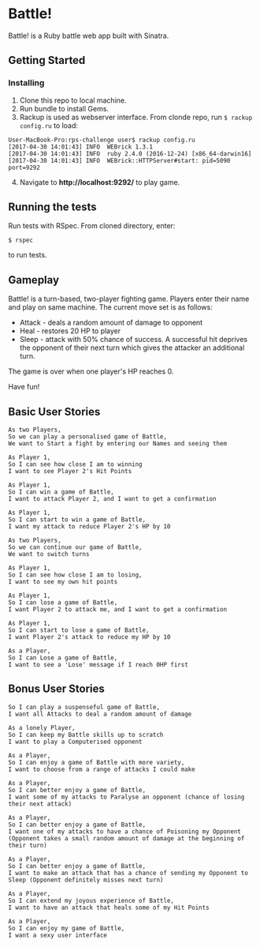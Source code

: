 # Battle!

Battle! is a Ruby battle web app built with Sinatra.

## Getting Started

### Installing

1. Clone this repo to local machine. 
2. Run bundle to install Gems.
3. Rackup is used as webserver interface. From clonde repo, run `$ rackup config.ru` to load: 

```
User-MacBook-Pro:rps-challenge user$ rackup config.ru
[2017-04-30 14:01:43] INFO  WEBrick 1.3.1
[2017-04-30 14:01:43] INFO  ruby 2.4.0 (2016-12-24) [x86_64-darwin16]
[2017-04-30 14:01:43] INFO  WEBrick::HTTPServer#start: pid=5090 port=9292
```
4. Navigate to __http://localhost:9292/__ to play game. 

## Running the tests

Run tests with RSpec. From cloned directory, enter:

`$ rspec`

to run tests.

## Gameplay

Battle! is a turn-based, two-player fighting game. Players enter their name and play on same machine. The current move set is as follows:
   
* Attack - deals a random amount of damage to opponent
* Heal   - restores 20 HP to player
* Sleep  - attack with 50% chance of success. A successful hit deprives the opponent of their next turn which gives the attacker an                 additional turn.

The game is over when one player's HP reaches 0.

Have fun!

## Basic User Stories
```
As two Players,
So we can play a personalised game of Battle,
We want to Start a fight by entering our Names and seeing them

As Player 1,
So I can see how close I am to winning
I want to see Player 2's Hit Points

As Player 1,
So I can win a game of Battle,
I want to attack Player 2, and I want to get a confirmation

As Player 1,
So I can start to win a game of Battle,
I want my attack to reduce Player 2's HP by 10

As two Players,
So we can continue our game of Battle,
We want to switch turns

As Player 1,
So I can see how close I am to losing,
I want to see my own hit points

As Player 1,
So I can lose a game of Battle,
I want Player 2 to attack me, and I want to get a confirmation

As Player 1,
So I can start to lose a game of Battle,
I want Player 2's attack to reduce my HP by 10

As a Player,
So I can Lose a game of Battle,
I want to see a 'Lose' message if I reach 0HP first
```

## Bonus User Stories
```As a Player,
So I can play a suspenseful game of Battle,
I want all Attacks to deal a random amount of damage

As a lonely Player,
So I can keep my Battle skills up to scratch
I want to play a Computerised opponent

As a Player,
So I can enjoy a game of Battle with more variety,
I want to choose from a range of attacks I could make

As a Player,
So I can better enjoy a game of Battle,
I want some of my attacks to Paralyse an opponent (chance of losing their next attack)

As a Player,
So I can better enjoy a game of Battle,
I want one of my attacks to have a chance of Poisoning my Opponent (Opponent takes a small random amount of damage at the beginning of their turn)

As a Player,
So I can better enjoy a game of Battle,
I want to make an attack that has a chance of sending my Opponent to Sleep (Opponent definitely misses next turn)

As a Player,
So I can extend my joyous experience of Battle,
I want to have an attack that heals some of my Hit Points

As a Player,
So I can enjoy my game of Battle,
I want a sexy user interface
```
